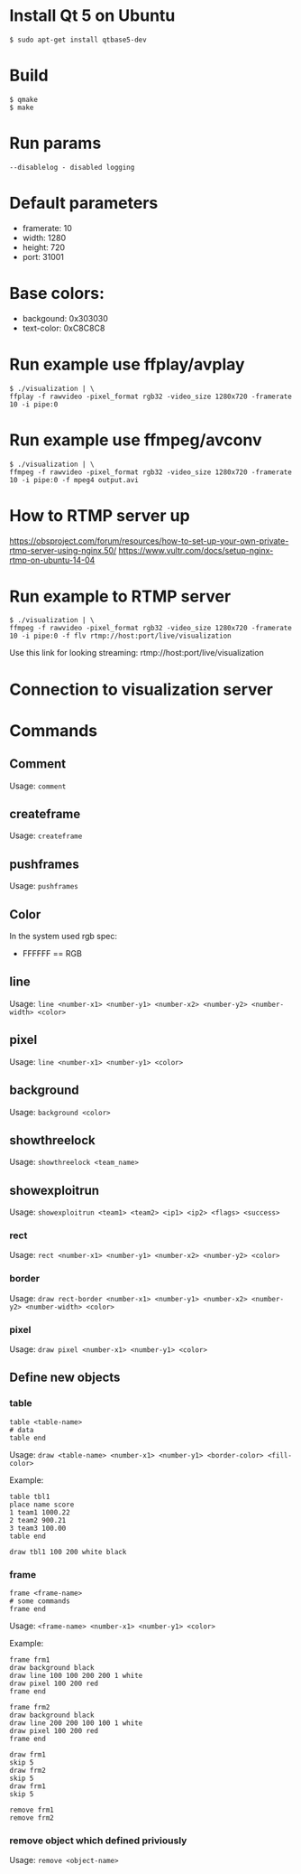 # Install Qt 5 on Ubuntu
	$ sudo apt-get install qtbase5-dev

# Build
	$ qmake
	$ make

# Run params

	--disablelog - disabled logging

# Default parameters

* framerate: 10
* width: 1280
* height: 720
* port: 31001

# Base colors:

* backgound: 0x303030
* text-color: 0xC8C8C8


# Run example use ffplay/avplay

	$ ./visualization | \
	ffplay -f rawvideo -pixel_format rgb32 -video_size 1280x720 -framerate 10 -i pipe:0

# Run example use ffmpeg/avconv

	$ ./visualization | \
	ffmpeg -f rawvideo -pixel_format rgb32 -video_size 1280x720 -framerate 10 -i pipe:0 -f mpeg4 output.avi

# How to RTMP server up

https://obsproject.com/forum/resources/how-to-set-up-your-own-private-rtmp-server-using-nginx.50/
https://www.vultr.com/docs/setup-nginx-rtmp-on-ubuntu-14-04

# Run example to RTMP server

	$ ./visualization | \
	ffmpeg -f rawvideo -pixel_format rgb32 -video_size 1280x720 -framerate 10 -i pipe:0 -f flv rtmp://host:port/live/visualization
	
Use this link for looking streaming: rtmp://host:port/live/visualization

# Connection to visualization server

# Commands

## Comment

Usage: ```comment```

## createframe

Usage: ```createframe```

## pushframes

Usage: ```pushframes```

## Color

In the system used rgb spec:
* FFFFFF == RGB

## line

Usage: ```line <number-x1> <number-y1> <number-x2> <number-y2> <number-width> <color>```

## pixel

Usage: ```line <number-x1> <number-y1> <color>```

## background

Usage: ```background <color>```

## showthreelock

Usage: ```showthreelock <team_name>```

## showexploitrun

Usage: ```showexploitrun <team1> <team2> <ip1> <ip2> <flags> <success>```


### rect

Usage: ```rect <number-x1> <number-y1> <number-x2> <number-y2> <color>```

### border

Usage: ```draw rect-border <number-x1> <number-y1> <number-x2> <number-y2> <number-width> <color>```

### pixel

Usage: ```draw pixel <number-x1> <number-y1> <color>```

## Define new objects
### table

	table <table-name>
	# data
	table end

Usage: ```draw <table-name> <number-x1> <number-y1> <border-color> <fill-color>```

Example:
	
	table tbl1
	place name score
	1 team1 1000.22
	2 team2 900.21
	3 team3 100.00
	table end
	
	draw tbl1 100 200 white black

### frame

	frame <frame-name>
	# some commands
	frame end

Usage: ```<frame-name> <number-x1> <number-y1> <color>```

Example:

	frame frm1
	draw background black
	draw line 100 100 200 200 1 white
	draw pixel 100 200 red
	frame end
	
	frame frm2
	draw background black
	draw line 200 200 100 100 1 white
	draw pixel 100 200 red
	frame end
	
	draw frm1
	skip 5
	draw frm2
	skip 5
	draw frm1
	skip 5
	
	remove frm1
	remove frm2

### remove object which defined priviously

Usage: ```remove <object-name>```
